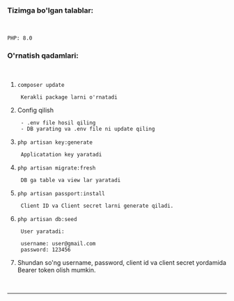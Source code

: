 <h3><b>Tizimga bo'lgan talablar:</b></h3><br/>

    PHP: 8.0

<h3><b>O'rnatish qadamlari:</b></h3><br/>

1. <code>composer update</code>
	
        Kerakli package larni o'rnatadi

2. Config qilish

        - .env file hosil qiling
        - DB yarating va .env file ni update qiling

3. <code>php artisan key:generate</code>
	
	    Applicatation key yaratadi	

4. <code>php artisan migrate:fresh</code>
	
	    DB ga table va view lar yaratadi	
	
5. <code>php artisan passport:install</code>

	    Client ID va Client secret larni generate qiladi.	
	
6. <code>php artisan db:seed</code>
		
	    User yaratadi:

	    username: user@gmail.com
        password: 123456

7. Shundan so'ng username, password, client id va client secret yordamida Bearer token olish mumkin.

<br><hr><br>
